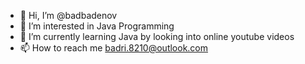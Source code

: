 - 👋 Hi, I’m @badbadenov
- 👀 I’m interested in Java Programming
- 🌱 I’m currently learning Java by looking into online youtube videos
- 📫 How to reach me badri.8210@outlook.com

<!---
badbadenov/badbadenov is a ✨ special ✨ repository because its `README.md` (this file) appears on your GitHub profile.
You can click the Preview link to take a look at your changes.
--->
